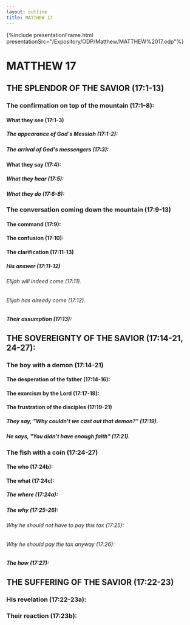 ```yaml
---
layout: outline
title: MATTHEW 17
---
```

{%include presentationFrame.html presentationSrc="/Expository/ODP/Matthew/MATTHEW%2017.odp"%}

# MATTHEW 17
## THE SPLENDOR OF THE SAVIOR (17:1-13) 
###  The confirmation on top of the mountain (17:1-8): 
####  What they see (17:1-3) 
#####  The appearance of God\'s Messiah (17:1-2): 
#####  The arrival of God\'s messengers (17:3): 
####  What they say (17:4): 
#####  What they hear (17:5): 
#####  What they do (17:6-8): 
###  The conversation coming down the mountain (17:9-13) 
####  The command (17:9): 
####  The confusion (17:10): 
####  The clarification (17:11-13) 
#####  His answer (17:11-12) 
######  Elijah will indeed come (17:11). 
######  Elijah has already come (17:12). 
#####  Their assumption (17:13): 
## THE SOVEREIGNTY OF THE SAVIOR (17:14-21, 24-27): 
###  The boy with a demon (17:14-21) 
####  The desperation of the father (17:14-16): 
####  The exorcism by the Lord (17:17-18): 
####  The frustration of the disciples (17:19-21) 
#####  They say, \"Why couldn\'t we cast out that demon?\" (17:19). 
#####  He says, \"You didn\'t have enough faith\" (17:21). 
###  The fish with a coin (17:24-27) 
####  The who (17:24b): 
####  The what (17:24c): 
#####  The where (17:24a): 
#####  The why (17:25-26): 
######  Why he should not have to pay this tax (17:25): 
######  Why he should pay the tax anyway (17:26): 
#####  The how (17:27): 
## THE SUFFERING OF THE SAVIOR (17:22-23) 
###  His revelation (17:22-23a): 
###  Their reaction (17:23b): 
